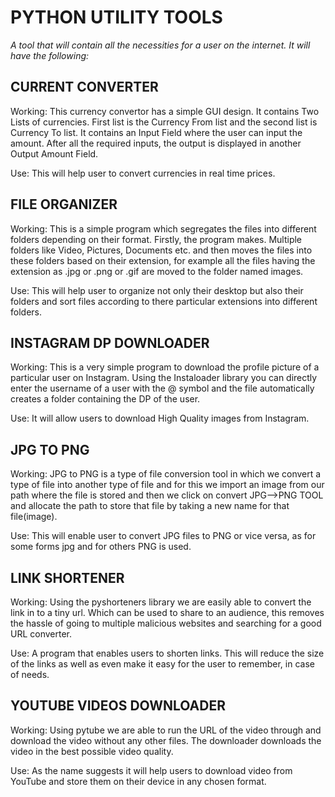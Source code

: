 # PYTHON UTILITY TOOLS
*A tool that will contain all the necessities for a user on the internet. It will have the following:*

## CURRENT CONVERTER
Working: This currency convertor has a simple GUI design. It contains Two Lists of currencies. First list is the Currency From list and the second list is Currency To list. It contains an Input Field where the user can input the amount. After all the required inputs, the output is displayed in another Output Amount Field.

Use: This will help user to convert currencies in real time prices.

## FILE ORGANIZER
Working: This is a simple program which segregates the files into different folders depending on their format. Firstly, the program makes. Multiple folders like Video, Pictures, Documents etc. and then moves the files into these folders based on their extension, for example all the files having the extension as .jpg or .png or .gif are moved to the folder named images.

Use: This will help user to organize not only their desktop but also their folders and sort files according to there particular extensions into different folders.

## INSTAGRAM DP DOWNLOADER
Working: This is a very simple program to download the profile picture of a particular user on Instagram. Using the Instaloader library you can directly enter the username of a user with the @ symbol and the file automatically creates a folder containing the DP of the user.

Use: It will allow users to download High Quality images from Instagram.

## JPG TO PNG
Working: JPG to PNG is a type of file conversion tool in which we convert a type of file into another type of file and for this we import an image from our path where the file is stored and then we click on convert JPG-->PNG TOOL and allocate the path to store that file by taking a new name for that file(image).

Use: This will enable user to convert JPG files to PNG or vice versa, as for some forms jpg and for others PNG is used.

## LINK SHORTENER
Working: Using the pyshorteners library we are easily able to convert the link in to a tiny url. Which can be used to share to an audience, this removes the hassle of going to multiple malicious websites and searching for a good URL converter.

Use: A program that enables users to shorten links. This will reduce the size of the links as well as even make it easy for the user to remember, in case of needs.

## YOUTUBE VIDEOS DOWNLOADER
Working: Using pytube we are able to run the URL of the video through and download the video without any other files. The downloader downloads the video in the best possible video quality.

Use: As the name suggests it will help users to download video from YouTube and store them on their device in any chosen format.

